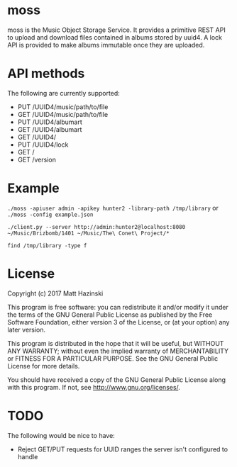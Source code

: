 moss
====

moss is the Music Object Storage Service. It provides a primitive REST API to
upload and download files contained in albums stored by uuid4. A lock API is
provided to make albums immutable once they are uploaded.

API methods
===========

The following are currently supported:
- PUT /UUID4/music/path/to/file
- GET /UUID4/music/path/to/file
- PUT /UUID4/albumart
- GET /UUID4/albumart
- GET /UUID4/
- PUT /UUID4/lock
- GET /
- GET /version

Example
=======

`./moss -apiuser admin -apikey hunter2 -library-path /tmp/library` or `./moss -config example.json`

`./client.py --server http://admin:hunter2@localhost:8080 ~/Music/Brizbomb/1401 ~/Music/The\ Conet\ Project/*`

`find /tmp/library -type f`


License
=======
Copyright (c) 2017 Matt Hazinski

This program is free software: you can redistribute it and/or modify it under
the terms of the GNU General Public License as published by the Free Software
Foundation, either version 3 of the License, or (at your option) any later
version.

This program is distributed in the hope that it will be useful, but WITHOUT ANY
WARRANTY; without even the implied warranty of MERCHANTABILITY or FITNESS FOR A
PARTICULAR PURPOSE. See the GNU General Public License for more details.

You should have received a copy of the GNU General Public License along with
this program. If not, see http://www.gnu.org/licenses/.


TODO
====

The following would be nice to have:
- Reject GET/PUT requests for UUID ranges the server isn't configured to handle
